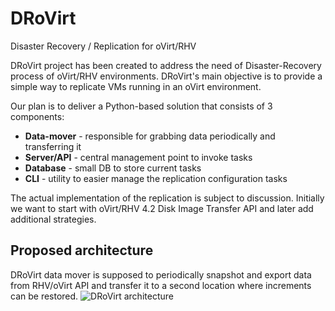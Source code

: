 # DRoVirt
Disaster Recovery / Replication for oVirt/RHV

DRoVirt project has been created to address the need of Disaster-Recovery process of oVirt/RHV environments.
DRoVirt's main objective is to provide a simple way to replicate VMs running in an oVirt environment.

Our plan is to deliver a Python-based solution that consists of 3 components:

* **Data-mover** - responsible for grabbing data periodically and transferring it
* **Server/API** - central management point to invoke tasks
* **Database** - small DB to store current tasks
* **CLI** - utility to easier manage the replication configuration tasks

The actual implementation of the replication is subject to discussion. Initially we want to start with oVirt/RHV 4.2 Disk Image Transfer API and later add additional strategies.

## Proposed architecture

DRoVirt data mover is supposed to periodically snapshot and export data from RHV/oVirt API and transfer it to a second location where increments can be restored.
![DRoVirt architecture](https://raw.githubusercontent.com/Storware/drovirt/master/img/DRoVirt-architecture.png)
